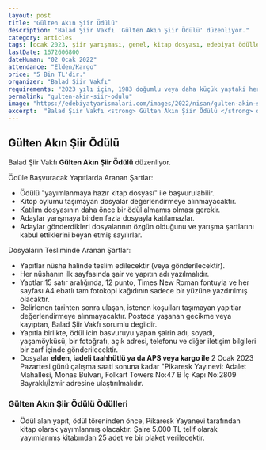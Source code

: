 ```yaml
---
layout: post
title: "Gülten Akın Şiir Ödülü"
description: "Balad Şiir Vakfı 'Gülten Akın Şiir Ödülü' düzenliyor."
category: articles
tags: [ocak 2023, şiir yarışması, genel, kitap dosyası, edebiyat ödülleri]
lastDate: 1672606800
dateHuman: "02 Ocak 2022"
attendance: "Elden/Kargo"
price: "5 Bin TL'dir."
organizer: "Balad Şiir Vakfı"
requirements: "2023 yılı için, 1983 doğumlu veya daha küçük yaştaki herkes katılabilir."
permalink: "gulten-akin-siir-odulu"
image: "https://edebiyatyarismalari.com/images/2022/nisan/gulten-akin-siir-odulu.jpg"
excerpt:  "Balad Şiir Vakfı <strong> Gülten Akın Şiir Ödülü </strong> düzenliyor."
---
```


## Gülten Akın Şiir Ödülü
Balad Şiir Vakfı **Gülten Akın Şiir Ödülü** düzenliyor.

Ödüle Başvuracak Yapıtlarda Aranan Şartlar:
- Ödülü "yayımlanmaya hazır kitap dosyası" ile başvurulabilir.
- Kitop oylumu taşımayan dosyalar değerlendirmeye alınmayacaktır.
- Katılım dosyasının daha önce bir ödül almamış olması gerekir.
- Adaylar yarışmaya birden fazla dosyayla katılamazlar.
- Adaylar gönderdikleri dosyalarının özgün olduğunu ve yarışma şartlarını kabul ettiklerini beyan etmiş sayılırlar.

Dosyaların Tesliminde Aranan Şartlar:
- Yapıtlar nüsha halinde teslim edilecektir (veya gönderilecektir).
- Her nüshanın ilk sayfasında şair ve yapıtın adı yazılmalıdır.
- Yaptlar 15 satır aralığında, 12 punto, Times New Roman fontuyla ve her sayfası A4 ebatlı tam fotokopi kağıdının sadece bir yüzüne yazdırılmış olacaktır.
- Belirlenen tarihten sonra ulaşan, istenen koşulları taşımayan yapıtlar değerlendirmeye alınmayacaktır. Postada yaşanan gecikme veya kayıptan, Balad Şiir Vakfı sorumlu degildir.
- Yapıtla birlikte, ödül icin basvuruyu yapan şairin adı, soyadı, yaşamöyküsü, bir fotoğrafı, açık adresi, telefonu ve diğer iletişim bilgileri bir zarf içinde gönderilecektir. 
- Dosyalar **elden, iadeli taahhütlü ya da APS veya kargo ile** 2 Ocak 2023 Pazartesi günü çalışma saati sonuna kadar "Pikaresk Yayınevi: Adalet Mahallesi, Monas Bulvarı, Folkart Towers No:47 B İç Kapı No:2809 Bayraklı/İzmir adresine ulaştırılmalıdır.


### Gülten Akın Şiir Ödülü Ödülleri
- Ödül alan yapıt, ödül töreninden önce, Pikaresk Yayanevi tarafından kitap olarak yayımlanmış olacaktır. Şaire 5.000 TL telif olarak yayımlanmış kitabından 25 adet ve bir plaket verilecektir.